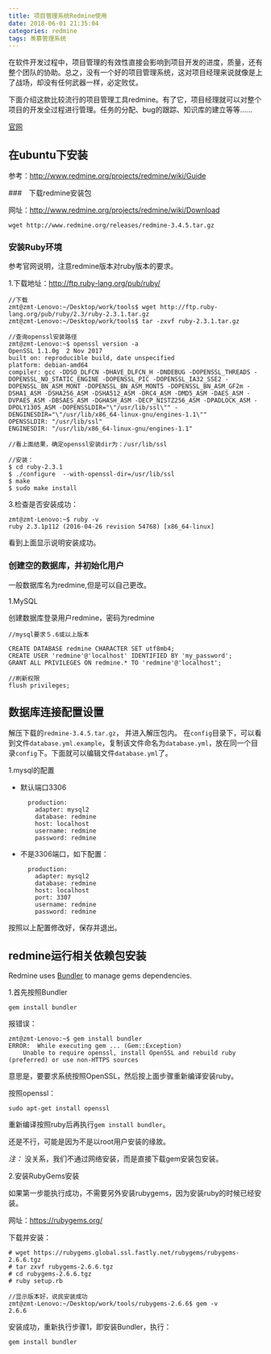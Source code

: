 ```yaml
---
title: 项目管理系统Redmine使用
date: 2018-06-01 21:35:04
categories: redmine
tags: 羡慕管理系统
---
```


在软件开发过程中，项目管理的有效性直接会影响到项目开发的进度，质量，还有整个团队的协助。总之，没有一个好的项目管理系统，这对项目经理来说就像是上了战场，却没有任何武器一样，必定败仗。  

下面介绍这款比较流行的项目管理工具redmine。有了它，项目经理就可以对整个项目的开发全过程进行管理。任务的分配、bug的跟踪、知识库的建立等等……

[官网](http://www.redmine.org)

## 在ubuntu下安装

参考：http://www.redmine.org/projects/redmine/wiki/Guide

###　下载redmine安装包

网址：http://www.redmine.org/projects/redmine/wiki/Download

    wget http://www.redmine.org/releases/redmine-3.4.5.tar.gz
    

### 安装Ruby环境

参考官网说明，注意redmine版本对ruby版本的要求。 

1.下载地址：http://ftp.ruby-lang.org/pub/ruby/   
    
    //下载
    zmt@zmt-Lenovo:~/Desktop/work/tools$ wget http://ftp.ruby-lang.org/pub/ruby/2.3/ruby-2.3.1.tar.gz
    zmt@zmt-Lenovo:~/Desktop/work/tools$ tar -zxvf ruby-2.3.1.tar.gz 
    
    //查询openssl安装路径
    zmt@zmt-Lenovo:~$ openssl version -a
    OpenSSL 1.1.0g  2 Nov 2017
    built on: reproducible build, date unspecified
    platform: debian-amd64
    compiler: gcc -DDSO_DLFCN -DHAVE_DLFCN_H -DNDEBUG -DOPENSSL_THREADS -DOPENSSL_NO_STATIC_ENGINE -DOPENSSL_PIC -DOPENSSL_IA32_SSE2 -DOPENSSL_BN_ASM_MONT -DOPENSSL_BN_ASM_MONT5 -DOPENSSL_BN_ASM_GF2m -DSHA1_ASM -DSHA256_ASM -DSHA512_ASM -DRC4_ASM -DMD5_ASM -DAES_ASM -DVPAES_ASM -DBSAES_ASM -DGHASH_ASM -DECP_NISTZ256_ASM -DPADLOCK_ASM -DPOLY1305_ASM -DOPENSSLDIR="\"/usr/lib/ssl\"" -DENGINESDIR="\"/usr/lib/x86_64-linux-gnu/engines-1.1\"" 
    OPENSSLDIR: "/usr/lib/ssl"
    ENGINESDIR: "/usr/lib/x86_64-linux-gnu/engines-1.1"
    
    //看上面结果，确定openssl安装dir为：/usr/lib/ssl
    
    //安装：
    $ cd ruby-2.3.1
    $ ./configure  --with-openssl-dir=/usr/lib/ssl
    $ make
    $ sudo make install
    
    
3.检查是否安装成功：    
    
    zmt@zmt-Lenovo:~$ ruby -v
    ruby 2.3.1p112 (2016-04-26 revision 54768) [x86_64-linux]

看到上面显示说明安装成功。

### 创建空的数据库，并初始化用户

一般数据库名为redmine,但是可以自己更改。

1.MySQL

创建数据库登录用户redmine，密码为redmine
    
    //mysql要求５.6或以上版本
    
    CREATE DATABASE redmine CHARACTER SET utf8mb4;
    CREATE USER 'redmine'@'localhost' IDENTIFIED BY 'my_password';
    GRANT ALL PRIVILEGES ON redmine.* TO 'redmine'@'localhost';   
    
    //刷新权限
    flush privileges;
    

## 数据库连接配置设置

解压下载的`redmine-3.4.5.tar.gz`， 并进入解压包内。 在`config`目录下，可以看到文件`database.yml.example`，复制该文件命名为`database.yml`，放在同一个目录`config`下。下面就可以编辑文件`database.yml`了。  

1.mysql的配置

- 默认端口3306

        production:
          adapter: mysql2
          database: redmine
          host: localhost
          username: redmine
          password: redmine

- 不是3306端口，如下配置：

        production:
          adapter: mysql2
          database: redmine
          host: localhost
          port: 3307
          username: redmine
          password: redmine
          
按照以上配置修改好，保存并退出。

## redmine运行相关依赖包安装

Redmine uses [Bundler](http://gembundler.com/) to manage gems dependencies.   

1.首先按照Bundler

    gem install bundler
    
报错误：

    zmt@zmt-Lenovo:~$ gem install bundler
    ERROR:  While executing gem ... (Gem::Exception)
        Unable to require openssl, install OpenSSL and rebuild ruby (preferred) or use non-HTTPS sources

意思是，要要求系统按照OpenSSL，然后按上面步骤重新编译安装ruby。

按照openssl：
    
    sudo apt-get install openssl
    
重新编译按照ruby后再执行`gem install bundler`。      

还是不行，可能是因为不是以root用户安装的缘故。 

_注：_  没关系，我们不通过网络安装，而是直接下载gem安装包安装。

2.安装RubyGems安装

如果第一步能执行成功，不需要另外安装rubygems，因为安装ruby的时候已经安装。 

网址：https://rubygems.org/

下载并安装：

    # wget https://rubygems.global.ssl.fastly.net/rubygems/rubygems-2.6.6.tgz
    # tar zxvf rubygems-2.6.6.tgz
    # cd rubygems-2.6.6.tgz
    # ruby setup.rb
    
    //显示版本好，说民安装成功
    zmt@zmt-Lenovo:~/Desktop/work/tools/rubygems-2.6.6$ gem -v
    2.6.6
                  
安装成功，重新执行步骤1，即安装Bundler，执行：

    gem install bundler

 
       